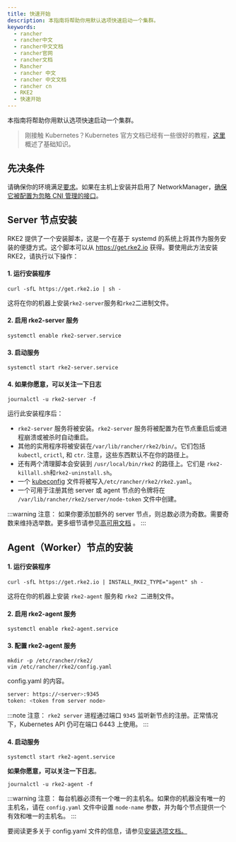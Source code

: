 ```yaml
---
title: 快速开始
description: 本指南将帮助你用默认选项快速启动一个集群。
keywords:
  - rancher
  - rancher中文
  - rancher中文文档
  - rancher官网
  - rancher文档
  - Rancher
  - rancher 中文
  - rancher 中文文档
  - rancher cn
  - RKE2
  - 快速开始
---
```


本指南将帮助你用默认选项快速启动一个集群。

> 刚接触 Kubernetes？Kubernetes 官方文档已经有一些很好的教程，[这里](https://kubernetes.io/docs/tutorials/kubernetes-basics/)概述了基础知识。

## 先决条件

请确保你的环境满足[要求](/docs/rke2/install/requirements/_index)。如果在主机上安装并启用了 NetworkManager，[确保它被配置为忽略 CNI 管理的接口](/docs/rke2/known_issues/_index#networkmanager)。

## Server 节点安装

RKE2 提供了一个安装脚本，这是一个在基于 systemd 的系统上将其作为服务安装的便捷方式。这个脚本可以从 https://get.rke2.io 获得。要使用此方法安装 RKE2，请执行以下操作：

#### 1. 运行安装程序

```
curl -sfL https://get.rke2.io | sh -
```

这将在你的机器上安装`rke2-server`服务和`rke2`二进制文件。

#### 2. 启用 rke2-server 服务

```
systemctl enable rke2-server.service
```

#### 3. 启动服务

```
systemctl start rke2-server.service
```

#### 4. 如果你愿意，可以关注一下日志

```
journalctl -u rke2-server -f
```

运行此安装程序后：

- `rke2-server` 服务将被安装。`rke2-server` 服务将被配置为在节点重启后或进程崩溃或被杀时自动重启。
- 其他的实用程序将被安装在`/var/lib/rancher/rke2/bin/`。它们包括 `kubectl`, `crictl`, 和 `ctr`. 注意，这些东西默认不在你的路径上。
- 还有两个清理脚本会安装到 `/usr/local/bin/rke2` 的路径上。它们是 `rke2-killall.sh`和`rke2-uninstall.sh`。
- 一个 [kubeconfig](https://kubernetes.io/docs/concepts/configuration/organize-cluster-access-kubeconfig/) 文件将被写入`/etc/rancher/rke2/rke2.yaml`。
- 一个可用于注册其他 server 或 agent 节点的令牌将在 `/var/lib/rancher/rke2/server/node-token` 文件中创建。

:::warning 注意：
如果你要添加额外的 server 节点，则总数必须为奇数。需要奇数来维持选举数。更多细节请参见[高可用文档](/docs/rke2/install/ha/_index) 。
:::

## Agent（Worker）节点的安装

#### 1. 运行安装程序

```
curl -sfL https://get.rke2.io | INSTALL_RKE2_TYPE="agent" sh -
```

这将在你的机器上安装 `rke2-agent` 服务和 `rke2 `二进制文件。

#### 2. 启用 rke2-agent 服务

```
systemctl enable rke2-agent.service
```

#### 3. 配置 rke2-agent 服务

```
mkdir -p /etc/rancher/rke2/
vim /etc/rancher/rke2/config.yaml
```

config.yaml 的内容。

```bash
server: https://<server>:9345
token: <token from server node>
```

:::note 注意：
`rke2 server` 进程通过端口 `9345` 监听新节点的注册。正常情况下，Kubernetes API 仍可在端口 6443 上使用。
:::

#### 4. 启动服务

```
systemctl start rke2-agent.service
```

**如果你愿意，可以关注一下日志**。

```
journalctl -u rke2-agent -f
```

:::warning 注意：
每台机器必须有一个唯一的主机名。如果你的机器没有唯一的主机名，请在 `config.yaml` 文件中设置 `node-name` 参数，并为每个节点提供一个有效和唯一的主机名。
:::

要阅读更多关于 config.yaml 文件的信息，请参见[安装选项文档。](/docs/rke2/install/install_options/install_options/_index#配置文件)
